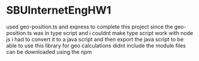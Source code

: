 # SBUInternetEngHW1
used geo-position.ts and express to complete this project 
since the geo-position.ts was in type script and i couldnt make type script work with node js i had to convert it to a java script and then export the java script to be able to use this library for geo calculations
didnt include the module files can be downloaded using the npm 
